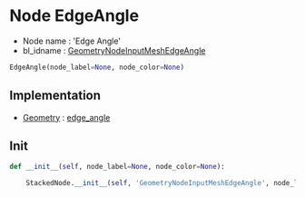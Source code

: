 # Node EdgeAngle

- Node name : 'Edge Angle'
- bl_idname : [GeometryNodeInputMeshEdgeAngle](https://docs.blender.org/api/current/bpy.types.GeometryNodeInputMeshEdgeAngle.html)


``` python
EdgeAngle(node_label=None, node_color=None)
```
## Implementation

- [Geometry](/docs/GeoNodes/Geometry.md) : [edge_angle](/docs/GeoNodes/Geometry.md#edge_angle)

## Init

``` python
def __init__(self, node_label=None, node_color=None):

    StackedNode.__init__(self, 'GeometryNodeInputMeshEdgeAngle', node_label=node_label, node_color=node_color)
```
